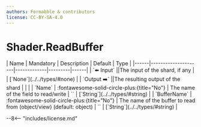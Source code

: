 ```yaml
---
authors: Formabble & contributors
license: CC-BY-SA-4.0
---
```



# Shader.ReadBuffer

<div class="sh-parameters" markdown="1">
| Name | Mandatory | Description | Default | Type |
|------|---------------------|-------------|---------|------|
| `⬅️ Input` ||The input of the shard, if any | | [`None`](../../types/#none) |
| `Output ➡️` ||The resulting output of the shard | |  |
| `Name` | :fontawesome-solid-circle-plus:{title="No"}  | The name of the field to read/write | `` | [`String`](../../types/#string) |
| `BufferName` | :fontawesome-solid-circle-plus:{title="No"}  | The name of the buffer to read from (object/view) (default: object) | `` | [`String`](../../types/#string) |

</div>



--8<-- "includes/license.md"

